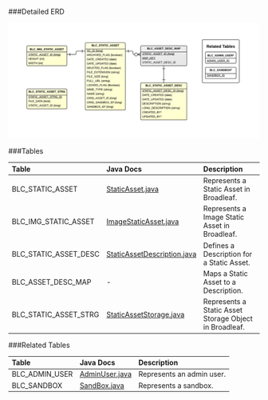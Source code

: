 

###Detailed ERD

[![CMS Static Asset Detail](images/dataModel/CMSStaticAssetDetailedERD.png)](images/dataModel/CMSStaticAssetDetailedERD.png)

###Tables

| Table               | Java Docs	   | Description                                         |
|:--------------------|:--------------|:----------------------------------------------------|
|BLC_STATIC_ASSET     | [StaticAsset.java](http://javadoc.broadleafcommerce.org/current/contentmanagement-module/org/broadleafcommerce/cms/file/domain/StaticAsset.html)          | Represents a Static Asset in Broadleaf.  |
|BLC_IMG_STATIC_ASSET | [ImageStaticAsset.java](http://javadoc.broadleafcommerce.org/current/contentmanagement-module/org/broadleafcommerce/cms/file/domain/ImageStaticAsset.html)          | Represents a Image Static Asset in Broadleaf.  |
|BLC_STATIC_ASSET_DESC| [StaticAssetDescription.java](http://javadoc.broadleafcommerce.org/current/contentmanagement-module/org/broadleafcommerce/cms/file/domain/StaticAssetDescription.html)          | Defines a Description for a Static Asset.  |
|BLC_ASSET_DESC_MAP   | -          | Maps a Static Asset to a Description.  |
|BLC_STATIC_ASSET_STRG| [StaticAssetStorage.java](http://javadoc.broadleafcommerce.org/current/contentmanagement-module/org/broadleafcommerce/cms/file/domain/StaticAssetStorage.html)          | Represents a Static Asset Storage Object in Broadleaf.  |

###Related Tables

| Table               | Java Docs	   | Description                                         |
|:--------------------|:--------------|:----------------------------------------------------|
|BLC_ADMIN_USER       | [AdminUser.java](http://javadoc.broadleafcommerce.org/current/open-admin-platform/org/broadleafcommerce/openadmin/server/security/domain/AdminUser.html)          | Represents an admin user.  |
|BLC_SANDBOX          | [SandBox.java](http://javadoc.broadleafcommerce.org/current/common/org/broadleafcommerce/common/sandbox/domain/SandBox.html)          | Represents a sandbox.  |